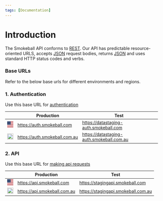 ```yaml
---
tags: [Documentation]
---
```


# Introduction

The Smokeball API conforms to [REST](https://en.wikipedia.org/wiki/Representational_state_transfer). Our API has predictable resource-oriented URLS, accepts [JSON](https://www.json.org/json-en.html) request bodies, returns [JSON](https://www.json.org/json-en.html) and uses standard HTTP status codes and verbs.

### Base URLs

Refer to the below base urls for different environments and regions.

### 1. Authentication

Use this base URL for [authentication](3-Authentication.md)

|                                              | Production                    | Test                                      |
| -------------------------------------------- | ----------------------------- | ----------------------------------------- |
| <img src="us.svg" width="20" height="20">    | https://auth.smokeball.com    | https://datastaging-auth.smokeball.com    |
| <img src="../au.svg" width="20" height="20"> | https://auth.smokeball.com.au | https://datastaging-auth.smokeball.com.au |

### 2. API

Use this base URL for [making api requests](4-Making-Requests.md)

|                                              | Production                   | Test                                |
| -------------------------------------------- | ---------------------------- | ----------------------------------- |
| <img src="us.svg" width="20" height="20">    | https://api.smokeball.com    | https://stagingapi.smokeball.com    |
| <img src="../au.svg" width="20" height="20"> | https://api.smokeball.com.au | https://stagingapi.smokeball.com.au |
